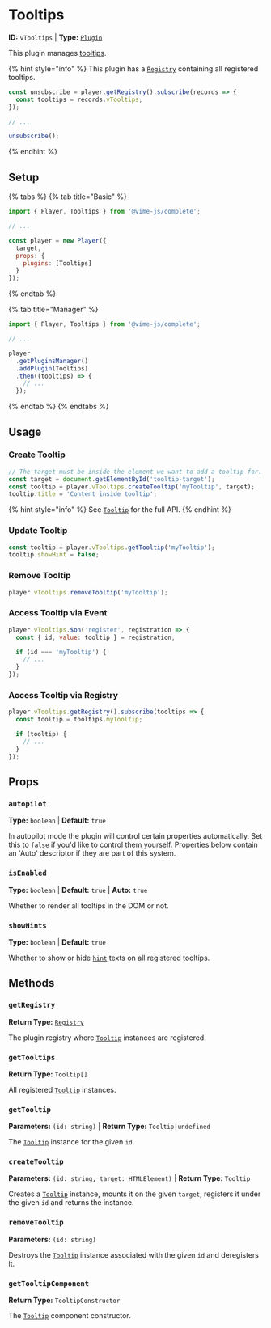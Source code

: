 # Tooltips

**ID:** `vTooltips` | **Type:** [`Plugin`](./../../complete/api/plugin.md)

This plugin manages [tooltips](./tooltip.md).

{% hint style="info" %}
This plugin has a [`Registry`](../../../complete/api/registry.md) containing all registered
tooltips.

```js
const unsubscribe = player.getRegistry().subscribe(records => {
  const tooltips = records.vTooltips;
});

// ...

unsubscribe();
```
{% endhint %}

## Setup

{% tabs %}
{% tab title="Basic" %}
```js
import { Player, Tooltips } from '@vime-js/complete';

// ...

const player = new Player({
  target,
  props: {
    plugins: [Tooltips]
  }
});
```
{% endtab %}

{% tab title="Manager" %}
```js
import { Player, Tooltips } from '@vime-js/complete';

// ...

player
  .getPluginsManager()
  .addPlugin(Tooltips)
  .then((tooltips) => {
    // ...
  });
```
{% endtab %}
{% endtabs %}

## Usage

### Create Tooltip

```js
// The target must be inside the element we want to add a tooltip for.
const target = document.getElementById('tooltip-target');
const tooltip = player.vTooltips.createTooltip('myTooltip', target);
tooltip.title = 'Content inside tooltip';
```

{% hint style="info" %}
See [`Tooltip`](./tooltip.md) for the full API.
{% endhint %}

### Update Tooltip

```js
const tooltip = player.vTooltips.getTooltip('myTooltip');
tooltip.showHint = false;
```

### Remove Tooltip

```js
player.vTooltips.removeTooltip('myTooltip');
```

### Access Tooltip via Event

```js
player.vTooltips.$on('register', registration => {
  const { id, value: tooltip } = registration;

  if (id === 'myTooltip') {
    // ...
  }
});
```

### Access Tooltip via Registry

```js
player.vTooltips.getRegistry().subscribe(tooltips => {
  const tooltip = tooltips.myTooltip;

  if (tooltip) {
    // ...
  }
});
```

## Props

### `autopilot`

**Type:** `boolean`  | **Default:** `true`

In autopilot mode the plugin will control certain properties automatically. Set this to `false` if you'd like to 
control them yourself. Properties below contain an 'Auto' descriptor if they are part of this system.

### `isEnabled`

**Type:** `boolean`  | **Default:** `true` | **Auto:** `true`

Whether to render all tooltips in the DOM or not.

### `showHints`

**Type:** `boolean`  | **Default:** `true`

Whether to show or hide [`hint`](./tooltip.md#hint) texts on all registered tooltips.

## Methods

### `getRegistry`

**Return Type:** [`Registry`](../../../complete/api/registry.md)

The plugin registry where [`Tooltip`](./tooltip.md) instances are registered.

### `getTooltips`

**Return Type:** `Tooltip[]`

All registered [`Tooltip`](./tooltip.md) instances.

### `getTooltip`

**Parameters:** `(id: string)` | **Return Type:** `Tooltip|undefined`

The [`Tooltip`](./tooltip.md) instance for the given `id`.

### `createTooltip`

**Parameters:** `(id: string, target: HTMLElement)` | **Return Type:** `Tooltip`

Creates a [`Tooltip`](./tooltip.md) instance, mounts it on the given `target`, registers it under the given `id` and
returns the instance.

### `removeTooltip`

**Parameters:** `(id: string)`

Destroys the [`Tooltip`](./tooltip.md) instance associated with the given `id` and deregisters it.

### `getTooltipComponent`

**Return Type:** `TooltipConstructor`

The [`Tooltip`](./tooltip.md) component constructor.